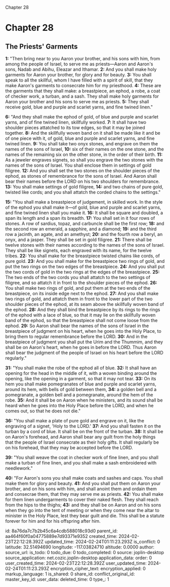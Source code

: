 Chapter 28

# Chapter 28

## The Priests' Garments

**1:** "Then bring near to you Aaron your brother, and his sons with him, from among the people of Israel, to serve me as priests—Aaron and Aaron's sons, Nadab and Abihu, Eleazar and Ithamar.
**2:** And you shall make holy garments for Aaron your brother, for glory and for beauty.
**3:** You shall speak to all the skillful, whom I have filled with a spirit of skill, that they make Aaron's garments to consecrate him for my priesthood.
**4:** These are the garments that they shall make: a breastpiece, an ephod, a robe, a coat of checker work, a turban, and a sash. They shall make holy garments for Aaron your brother and his sons to serve me as priests.
**5:** They shall receive gold, blue and purple and scarlet yarns, and fine twined linen."

**6:** "And they shall make the ephod of gold, of blue and purple and scarlet yarns, and of fine twined linen, skillfully worked.
**7:** It shall have two shoulder pieces attatched to its tow edges, so that it may be joined together.
**8:** And the skillfully woven band on it shall be made like it and be of one piece with it, of gold, blue and purple and scarlet yarns, and fine twined linen.
**9:** You shall take two onyx stones, and engrave on them the names of the sons of Israel,
**10:** six of their names on the one stone, and the names of the remaining six on the other stone, in the order of their birth.
**11:** As a jeweler engraves signets, so shall you engrave the two stones with the names of the sons of Israel. You shall enclose them in settings of gold filigree.
**12:** And you shall set the two stones on the shoulder pieces of the ephod, as stones of remembrance for the sons of Israel. And Aaron shall bear their names before the LORD on his two shoulders for remembrance.
**13:** You shall make settings of gold filigree,
**14:** and two chains of pure gold, twisted like cords; and you shall attatch the corded chains to the settings."

**15:** "You shall make a breastpiece of judgement, in skilled work. In the style of the ephod you shall make it—of gold, blue and purple and scarlet yarns, and fine twined linen shall you make it.
**16:** It shall be square and doubled, a span its length and a span its breadth.
**17:** You shall set in it four rows of stones. A row of sardius, topaz, and carbuncle shall be the first row;
**18:** and the second row an emerald, a sapphire, and a diamond;
**19:** and the third row a jacinth, an agate, and an amethyst;
**20:** and the fourth row a beryl, an onyx, and a jasper. They shall be set in gold filigree.
**21:** There shall be twelve stones with their names according to the names of the sons of Israel. They shall be like signets, each engraved with its name, for the twelve tribes.
**22:** You shall make for the breastpiece twisted chains like cords, of pure gold.
**23:** And you shall make for the breastpiece two rings of gold, and put the two rings on the two edges of the breastpiece.
**24:** And you shall put the two cords of gold in the two rings at the edges of the breastpiece.
**25:** The two ends of the two cords you shall attatch to the two settings of filigree, and so attatch it in front to the shoulder pieces of the ephod.
**26:** You shall make two rings of gold, and put them at the two ends of the breastpiece, on its inside edge next to the ephod.
**27:** And you shall make two rings of gold, and attatch them in front to the lower part of the two shoulder pieces of the ephod, at its seam above the skillfully woven band of the ephod.
**28:** And they shall bind the breastpiece by its rings to the rings of the ephod with a lace of blue, so that it may lie on the skillfully woven band of the ephod, so that the breastpiece shall not come loose from the ephod.
**29:** So Aaron shall bear the names of the sons of Israel in the breastpiece of judgment on his heart, when he goes into the Holy Place, to bring them to regular remembrance before the LORD.
**30:** And in the breastpiece of judgment you shall put the Urim and the Thummim, and they shall be on Aaron's heart, when he goes in before the LORD. Thus Aaron shall bear the judgment of the people of Israel on his heart before the LORD regularly."

**31:** "You shall make the robe of the ephod all of blue.
**32:** It shall have an opening for the head in the middle of it, with a woven binding around the opening, like the opening in a garment, so that it may not tear.
**33:** On its hem you shall make pomegranates of blue and purple and scarlet yarns, around its hem, with bells of gold between them,
**34:** a golden bell and a pomegranate, a golden bell and a pomegranate, around the hem of the robe.
**35:** And it shall be on Aaron when he ministers, and its sound shall be heard when he goes into the Holy Place before the LORD, and when he comes out, so that he does not die."

**36:** "You shall make a plate of pure gold and engrave on it, like the engraving of a signet, 'Holy to the LORD.'
**37:** And you shall fasten it on the turban by a cord of blue. It shall be on the front of the turban.
**38:** It shall be on Aaron's forehead, and Aaron shall bear any guilt from the holy things that the people of Israel consecrate as their holy gifts. It shall regularly be on his forehead, that they may be accepted before the LORD.

**39:** "You shall weave the coat in checker work of fine linen, and you shall make a turban of fine linen, and you shall make a sash embroidered with needlework."

**40:** "For Aaron's sons you shall make coats and sashes and caps. You shall make them for glory and beauty.
**41:** And you shall put them on Aaron your brother, and on his sons with him, and shall anoint them and ordain them and consecrae them, that they may serve me as priests.
**42:** You shall make for them linen undergarments to cover their naked flesh. They shall reach from the hips to the thighs;
**43:** and they shall be on Aaron and on his sons when they go into the tent of meeting or when they come near the altar to minister in the Holy Place, lest they bear guilt and die. This shall be a statute forever for him and for his offspring after him.


id: 8a76da7c7b2b45c6a4cdb588018c93d0
parent_id: aa464f60f0a04775889e7d93371e9352
created_time: 2024-02-23T22:12:28.392Z
updated_time: 2024-02-24T01:11:23.293Z
is_conflict: 0
latitude: 32.51494690
longitude: -117.03824710
altitude: 0.0000
author: 
source_url: 
is_todo: 0
todo_due: 0
todo_completed: 0
source: joplin-desktop
source_application: net.cozic.joplin-desktop
application_data: 
order: 0
user_created_time: 2024-02-23T22:12:28.392Z
user_updated_time: 2024-02-24T01:11:23.293Z
encryption_cipher_text: 
encryption_applied: 0
markup_language: 1
is_shared: 0
share_id: 
conflict_original_id: 
master_key_id: 
user_data: 
deleted_time: 0
type_: 1